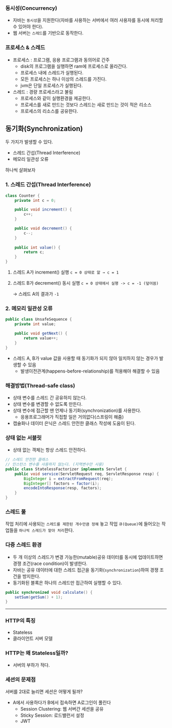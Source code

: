 ### 동시성(Concurrency)

- 자바는 `동시성`을 지원한다(자바를 사용하는 서버에서 여러 사용자를 동시에 처리할 수 있어야 한다).
- 웹 서버는 `스레드`를 기반으로 동작한다.

### 프로세스 & 스레드

- 프로세스 : 프로그램, 응용 프로그램과 동의어로 간주
    - disk의 프로그램을 실행하면 ram에 프로세스로 올라간다.
    - 프로세스 내에 스레드가 실행된다.
    - 모든 프로세스는 하나 이상의 스레드를 가진다.
    - jvm은 단일 프로세스가 실행된다.
- 스레드 : 경량 프로세스라고 불림
    - 프로세스와 같이 실행환경을 제공한다.
    - 프로세스를 새로 만드는 것보다 스레드는 새로 만드는 것이 적은 리소스
    - 프로세스의 리소스를 공유한다.


## 동기화(Synchronization)

두 가지가 발생할 수 있다.

- 스레드 간섭(Thread Interference)
- 메모리 일관성 오류

하나씩 살펴보자

### 1. 스레드 간섭(Thread Interference)

```java
class Counter {
	private int c = 0;

	public void increment() {
		c++;
	}

	public void decrement() {
		c--;
	}
	
	public int value() {
		return c;
	}
}
```

1. 스레드 A가 increment() 실행 `c = 0 상태로 앎 → c = 1`
2. 스레드 B가 decrement() 동시 실행 `c = 0 상태에서 실행 -> c = -1 (덮어씀)`

   → 스레드 A의 결과가 `-1`


### 2. 메모리 일관성 오류

```java
public class UnsafeSequence {
	private int value;

	public void getNext() {
		return value++;
	}
}
```

- 스레드 A, B가 value 값을 사용할 때 동기화가 되지 않아 일치하지 않는 경우가 발생할 수 있음
    - 발생이전관계(happens-before-relationship)를 적용해야 해결할 수 있음


### 해결방법(Thread-safe class)

- 상태 변수를 스레드 간 공유하지 않는다.
- 상태 변수를 변경할 수 없도록 만든다.
- 상태 변수에 접근할 땐 언제나 동기화(synchronization)를 사용한다.
    - 응용프로그래머가 직접할 일은 거의없다(스프링이 해줌)
- 캡슐화나 데이터 은닉은 스레드 안전한 클래스 작성에 도움이 된다.

### 상태 없는 서블릿

- 상태 없는 객체는 항상 스레드 안전하다.

```java
// 스레드 안전한 클래스
// 인스턴스 변수를 사용하지 않는다. (지역변수만 사용)
public class StatelessFactorizer implements Servlet {
	public void service(ServletRequest req, ServletResponse resp) {
		BigInteger i = extractFromRequest(req);
		BigInteger[] factors = factor(i);
		encodeIntoResponse(resp, factors);
	}
}
```

### 스레드 풀

작업 처리에 사용되는 `스레드를 제한된 개수만큼 정해` 놓고 작업 `큐(Queue)`에 들어오는 작업들을 `하나씩 스레드가 맡아 처리`한다.

### 다중 스레드 환경

- 두 개 이상의 스레드가 변경 가능한(mutable)공유 데이터를 동시에 업데이트하면 경쟁 조건(race condition)이 발생한다.
- 자바는 공유 데이터에 대한 스레드 접근을 동기화(`synchronization`)하여 경쟁 조건을 방지한다.
- 동기화된 블록은 하나의 스레드만 접근하여 실행할 수 있다.

```java
public synchronized void calculate() {
    setSum(getSum() + 1);
}
```

---

### HTTP의 특징

- Stateless
- 클라이언트 서버 모델

### HTTP는 왜 Stateless일까?

- 서버의 부하가 적다.

### 세션의 문제점

서버를 2대로 늘리면 세션은 어떻게 될까?

- A에서 사용하다가 B에서 접속하면 A로그인이 풀린다
    - Session Clustering: 웹 서버간 세션을 공유
    - Sticky Session: 로드밸런서 설정
    - JWT